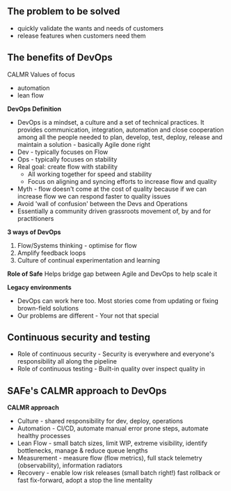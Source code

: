 ## The problem to be solved
* quickly validate the wants and needs of customers
* release features when customers need them

## The benefits of DevOps 
CALMR Values of focus
* automation
* lean flow

**DevOps Definition**
* DevOps is a mindset, a culture and a set of technical practices. It provides communication, integration, automation and close
cooperation among all the people needed to plan, develop, test, deploy, release and maintain a solution - basically Agile done right
* Dev - typically focuses on Flow
* Ops - typically focuses on stability
* Real goal: create flow with stability
  * All working together for speed and stability
  * Focus on aligning and syncing efforts to increase flow and quality
* Myth - flow doesn't come at the cost of quality because if we can increase flow we can respond faster to quality issues
* Avoid 'wall of confusion' between the Devs and Operations
* Essentially a community driven grassroots movement of, by and for practitioners

**3 ways of DevOps**
1. Flow/Systems thinking - optimise for flow
2. Amplify feedback loops
3. Culture of continual experimentation and learning

**Role of Safe**
Helps bridge gap between Agile and DevOps to help scale it

**Legacy environments**
* DevOps can work here too. Most stories come from updating or fixing brown-field solutions
* Our problems are different - Your not that special

## Continuous security and testing
* Role of continuous security - Security is everywhere and everyone's responsibility all along the pipeline
* Role of continuous testing - Built-in quality over inspect quality in

## SAFe's CALMR approach to DevOps

**CALMR approach**
* Culture - shared responsibility for dev, deploy, operations
* Automation - CI/CD, automate manual error prone steps, automate healthy processes
* Lean Flow - small batch sizes, limit WIP, extreme visibility, identify bottlenecks, manage & reduce queue lengths
* Measurement - measure flow (flow metrics), full stack telemetry (observability), information radiators
* Recovery - enable low risk releases (small batch right!) fast rollback or fast fix-forward, adopt a stop the line mentality